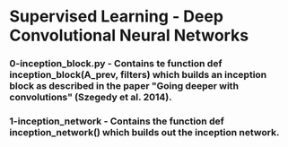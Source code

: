 # Supervised Learning - Deep Convolutional Neural Networks

### 0-inception_block.py - Contains te function def inception_block(A_prev, filters) which builds an inception block as described in the paper "Going deeper with convolutions" (Szegedy et al. 2014).

### 1-inception_network - Contains the function def inception_network() which builds out the inception network.
